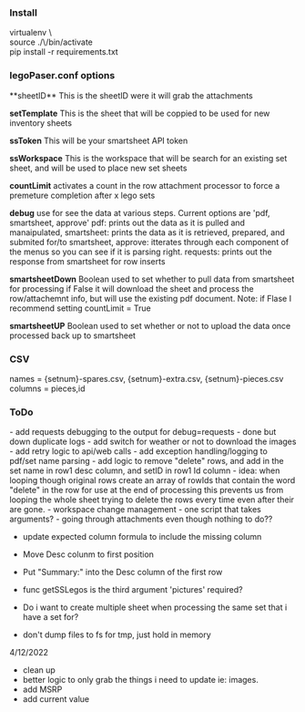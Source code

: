 <h3>Install</h3> 
  virtualenv \<env\><br />
  source ./\<env\>/bin/activate<br />
  pip install -r requirements.txt

<h3>legoPaser.conf options</h3>
  **sheetID**
      This is the sheetID were it will grab the attachments

  **setTemplate**
      This is the sheet that will be coppied to be used for new inventory sheets
  
  **ssToken**
      This will be your smartsheet API token

  **ssWorkspace**
      This is the workspace that will be search for an existing set sheet, and will be used to place new set sheets
  
  **countLimit**
      activates a count in the row attachment processor to force a premeture completion after x lego sets
  
  **debug**
      use for see the data at various steps.
      Current options are 'pdf, smartsheet, approve'
        pdf: prints out the data as it is pulled and manaipulated,
        smartsheet: prints the data as it is retrieved, prepared, and submited for/to smartsheet,
        approve: itterates through each component of the menus so you can see if it is parsing right.
        requests: prints out the response from smartsheet for row inserts
  
  **smartsheetDown**
      Boolean used to set whether to pull data from smartsheet for processing
      if False it will download the sheet and process the row/attachemnt info, but will use the existing pdf document.
      Note: if Flase I recommend setting countLimit = True
  
  **smartsheetUP**
      Boolean used to set whether or not to upload the data once processed back up to smartsheet

<h3>CSV</h3>

names = {setnum}-spares.csv, {setnum}-extra.csv, {setnum}-pieces.csv
columns = pieces,id

<h3> ToDo</h3>
 - add requests debugging to the output for debug=requests
   - done but down duplicate logs
 - add switch for weather or not to download the images
 - add retry logic to api/web calls
 - add exception handling/logging to pdf/set name parsing
 - add logic to remove "delete" rows, and add in the set name in row1 desc column, and setID in row1 Id column
    - idea: when looping though original rows create an array of rowIds that contain the word "delete" in the row for use at the end of processing
         this prevents us from looping the whole sheet trying to delete the rows every time even after their are gone.
 - workspace change management
   - one script that takes arguments?
 - going through attachments even though nothing to do??

 - update expected column formula to include the missing column
 - Move Desc colunm to first position
 - Put "Summary:" into the Desc column of the first row
 - func getSSLegos is the third argument 'pictures' required?
 - Do i want to create multiple sheet when processing the same set that i have a set for?

 - don't dump files to fs for tmp, just hold in memory

4/12/2022
 - clean up
 - better logic to only grab the things i need to update ie: images.
 - add MSRP
 - add current value
